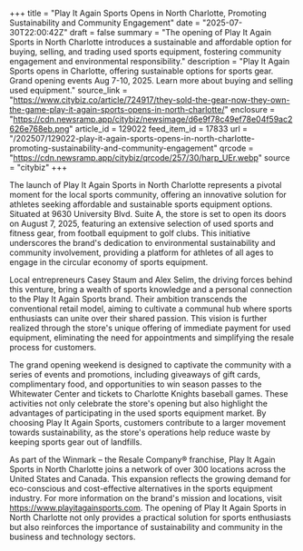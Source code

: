 +++
title = "Play It Again Sports Opens in North Charlotte, Promoting Sustainability and Community Engagement"
date = "2025-07-30T22:00:42Z"
draft = false
summary = "The opening of Play It Again Sports in North Charlotte introduces a sustainable and affordable option for buying, selling, and trading used sports equipment, fostering community engagement and environmental responsibility."
description = "Play It Again Sports opens in Charlotte, offering sustainable options for sports gear. Grand opening events Aug 7-10, 2025. Learn more about buying and selling used equipment."
source_link = "https://www.citybiz.co/article/724917/they-sold-the-gear-now-they-own-the-game-play-it-again-sports-opens-in-north-charlotte/"
enclosure = "https://cdn.newsramp.app/citybiz/newsimage/d6e9f78c49ef78e04f59ac2626e768eb.png"
article_id = 129022
feed_item_id = 17833
url = "/202507/129022-play-it-again-sports-opens-in-north-charlotte-promoting-sustainability-and-community-engagement"
qrcode = "https://cdn.newsramp.app/citybiz/qrcode/257/30/harp_UEr.webp"
source = "citybiz"
+++

<p>The launch of Play It Again Sports in North Charlotte represents a pivotal moment for the local sports community, offering an innovative solution for athletes seeking affordable and sustainable sports equipment options. Situated at 9630 University Blvd. Suite A, the store is set to open its doors on August 7, 2025, featuring an extensive selection of used sports and fitness gear, from football equipment to golf clubs. This initiative underscores the brand's dedication to environmental sustainability and community involvement, providing a platform for athletes of all ages to engage in the circular economy of sports equipment.</p><p>Local entrepreneurs Casey Staum and Alex Selim, the driving forces behind this venture, bring a wealth of sports knowledge and a personal connection to the Play It Again Sports brand. Their ambition transcends the conventional retail model, aiming to cultivate a communal hub where sports enthusiasts can unite over their shared passion. This vision is further realized through the store's unique offering of immediate payment for used equipment, eliminating the need for appointments and simplifying the resale process for customers.</p><p>The grand opening weekend is designed to captivate the community with a series of events and promotions, including giveaways of gift cards, complimentary food, and opportunities to win season passes to the Whitewater Center and tickets to Charlotte Knights baseball games. These activities not only celebrate the store's opening but also highlight the advantages of participating in the used sports equipment market. By choosing Play It Again Sports, customers contribute to a larger movement towards sustainability, as the store's operations help reduce waste by keeping sports gear out of landfills.</p><p>As part of the Winmark – the Resale Company® franchise, Play It Again Sports in North Charlotte joins a network of over 300 locations across the United States and Canada. This expansion reflects the growing demand for eco-conscious and cost-effective alternatives in the sports equipment industry. For more information on the brand's mission and locations, visit <a href='https://www.playitagainsports.com' rel='nofollow' target='_blank'>https://www.playitagainsports.com</a>. The opening of Play It Again Sports in North Charlotte not only provides a practical solution for sports enthusiasts but also reinforces the importance of sustainability and community in the business and technology sectors.</p>